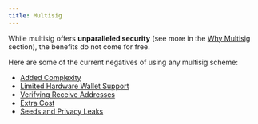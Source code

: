 ```yaml
---
title: Multisig
---
```


While multisig offers **unparalleled security** (see more in the [Why Multisig](/why-multisig) section), the benefits do not come for free.

Here are some of the current negatives of using any multisig scheme:
* [Added Complexity](/known-issues/complexity)
* [Limited Hardware Wallet Support](/known-issues/hw-vendors)
* [Verifying Receive Addresses](/known-issues/verify-receive-address)
* [Extra Cost](/known-issues/cost)
* [Seeds and Privacy Leaks](/known-issues/seeds-and-privacy)
